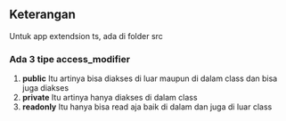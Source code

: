 ## Keterangan
Untuk app extendsion ts, ada di folder src

### Ada 3 tipe access_modifier
1. **public** Itu artinya bisa diakses di luar maupun di dalam class dan bisa juga diakses
2. **private** Itu artinya hanya diakses di dalam class
3. **readonly** Itu hanya bisa read aja baik di dalam dan juga di luar class
